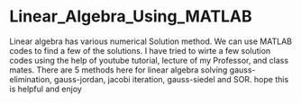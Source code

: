 # Linear_Algebra_Using_MATLAB
Linear algebra has various numerical Solution method. We can use  MATLAB codes to find a few of the solutions. I have tried to wirte a few solution codes using  the help of youtube tutorial, lecture of my Professor, and class mates. 
There are 5 methods here for linear algebra solving 
gauss-elimination, gauss-jordan, jacobi iteration, gauss-siedel and SOR.
hope this is helpful and enjoy
